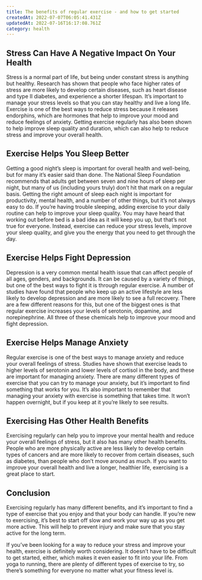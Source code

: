 ```yaml
---
title: The benefits of regular exercise - and how to get started
createdAt: 2022-07-07T06:05:41.431Z
updatedAt: 2022-07-16T16:17:08.761Z
category: health
---
```


## Stress Can Have A Negative Impact On Your Health

Stress is a normal part of life, but being under constant stress is anything but healthy. Research has shown that people who face higher rates of stress are more likely to develop certain diseases, such as heart disease and type II diabetes, and experience a shorter lifespan. It’s important to manage your stress levels so that you can stay healthy and live a long life. Exercise is one of the best ways to reduce stress because it releases endorphins, which are hormones that help to improve your mood and reduce feelings of anxiety. Getting exercise regularly has also been shown to help improve sleep quality and duration, which can also help to reduce stress and improve your overall health.

## Exercise Helps You Sleep Better

Getting a good night’s sleep is important for overall health and well-being, but for many it’s easier said than done. The National Sleep Foundation recommends that adults get between seven and nine hours of sleep per night, but many of us (including yours truly) don’t hit that mark on a regular basis. Getting the right amount of sleep each night is important for productivity, mental health, and a number of other things, but it’s not always easy to do. If you’re having trouble sleeping, adding exercise to your daily routine can help to improve your sleep quality. You may have heard that working out before bed is a bad idea as it will keep you up, but that’s not true for everyone. Instead, exercise can reduce your stress levels, improve your sleep quality, and give you the energy that you need to get through the day.

## Exercise Helps Fight Depression

Depression is a very common mental health issue that can affect people of all ages, genders, and backgrounds. It can be caused by a variety of things, but one of the best ways to fight it is through regular exercise. A number of studies have found that people who keep up an active lifestyle are less likely to develop depression and are more likely to see a full recovery. There are a few different reasons for this, but one of the biggest ones is that regular exercise increases your levels of serotonin, dopamine, and norepinephrine. All three of these chemicals help to improve your mood and fight depression.

## Exercise Helps Manage Anxiety

Regular exercise is one of the best ways to manage anxiety and reduce your overall feelings of stress. Studies have shown that exercise leads to higher levels of serotonin and lower levels of cortisol in the body, and these are important for managing anxiety. There are many different types of exercise that you can try to manage your anxiety, but it’s important to find something that works for you. It’s also important to remember that managing your anxiety with exercise is something that takes time. It won’t happen overnight, but if you keep at it you’re likely to see results.

## Exercising Has Other Health Benefits

Exercising regularly can help you to improve your mental health and reduce your overall feelings of stress, but it also has many other health benefits. People who are more physically active are less likely to develop certain types of cancers and are more likely to recover from certain diseases, such as diabetes, than people who don’t move around as much. If you want to improve your overall health and live a longer, healthier life, exercising is a great place to start.

## Conclusion

Exercising regularly has many different benefits, and it’s important to find a type of exercise that you enjoy and that your body can handle. If you’re new to exercising, it’s best to start off slow and work your way up as you get more active. This will help to prevent injury and make sure that you stay active for the long term.

If you’ve been looking for a way to reduce your stress and improve your health, exercise is definitely worth considering. It doesn’t have to be difficult to get started, either, which makes it even easier to fit into your life. From yoga to running, there are plenty of different types of exercise to try, so there’s something for everyone no matter what your fitness level is.
